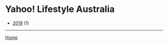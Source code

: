 # Yahoo! Lifestyle Australia

  * [2019](./yahoo-lifestyle-australia-2019.md/) (1)

----

[Home](../)

